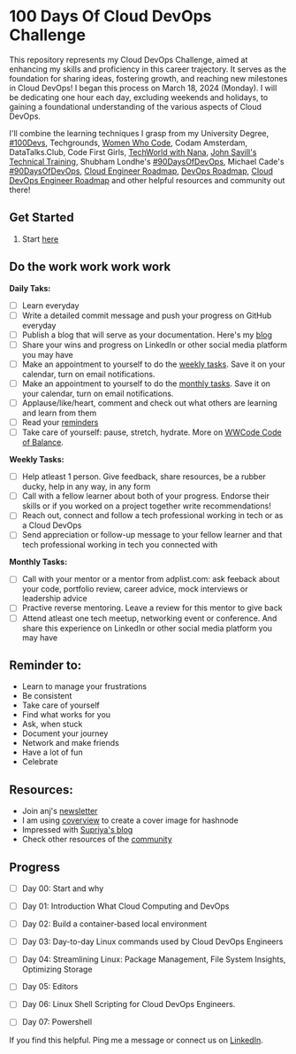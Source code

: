 # 100 Days Of Cloud DevOps Challenge

This repository represents my Cloud DevOps Challenge, aimed at enhancing my skills and proficiency in this career trajectory. It serves as the foundation for sharing ideas, fostering growth, and reaching new milestones in Cloud DevOps! I began this process on March 18, 2024 (Monday). I will be dedicating one hour each day, excluding weekends and holidays, to gaining a foundational understanding of the various aspects of Cloud DevOps.


I'll combine the learning techniques I grasp from my University Degree, [#100Devs](https://100devs.org/), Techgrounds, [Women Who Code](https://www.womenwhocode.com), Codam Amsterdam, DataTalks.Club, Code First Girls, [TechWorld with Nana](https://www.youtube.com/c/techworldwithnana), [John Savill's Technical Training](https://www.youtube.com/@NTFAQGuy), Shubham Londhe's [#90DaysOfDevOps](https://github.com/LondheShubham153/90DaysOfDevOps), Michael Cade's [#90DaysOfDevOps](https://github.com/MichaelCade/90DaysOfDevOps/tree/main/2022/Days), [Cloud Engineer Roadmap](https://www.linkedin.com/pulse/cloud-engineer-roadmap-geeks-of-gurukul/), [DevOps Roadmap](https://roadmap.sh/devops), [Cloud DevOps Engineer Roadmap](https://github.com/agcdtmr/100DaysOfCloudDevOps/blob/main/Cloud%20DevOps%20Engineer%20Roadmap/README.md) and other helpful resources and community out there!

## Get Started

1. Start [here](https://github.com/agcdtmr/100DaysOfCloudDevOps/tree/main/cloud-devops/day00)

## Do the work work work work

**Daily Taks:**

- [ ] Learn everyday
- [ ] Write a detailed commit message and push your progress on GitHub everyday
- [ ] Publish a blog that will serve as your documentation. Here's my [blog](https://anj.hashnode.dev/)
- [ ] Share your wins and progress on LinkedIn or other social media platform you may have
- [ ] Make an appointment to yourself to do the [weekly tasks](https://github.com/agcdtmr/100DaysOfCloudDevOps/blob/main/README.md#do-the-work-work-work-work). Save it on your calendar, turn on email notifications.
- [ ] Make an appointment to yourself to do the [monthly tasks](https://github.com/agcdtmr/100DaysOfCloudDevOps/blob/main/README.md#do-the-work-work-work-work). Save it on your calendar, turn on email notifications.
- [ ] Applause/like/heart, comment and check out what others are learning and learn from them
- [ ] Read your [reminders](https://github.com/agcdtmr/100DaysOfCloudDevOps/blob/main/README.md#reminder-to)
- [ ] Take care of yourself: pause, stretch, hydrate. More on [WWCode Code of Balance](https://www.womenwhocode.com/blog/category/mental-health).

**Weekly Tasks:**

- [ ] Help atleast 1 person. Give feedback, share resources, be a rubber ducky, help in any way, in any form
- [ ] Call with a fellow learner about both of your progress. Endorse their skills or if you worked on a project together write recommendations!
- [ ] Reach out, connect and follow a tech professional working in tech or as a Cloud DevOps
- [ ] Send appreciation or follow-up message to your fellow learner and that tech professional working in tech you connected with

**Monthly Tasks:**

- [ ] Call with your mentor or a mentor from adplist.com: ask feeback about your code, portfolio review, career advice, mock interviews or leadership advice
- [ ] Practive reverse mentoring. Leave a review for this mentor to give back
- [ ] Attend atleast one tech meetup, networking event or conference. And share this experience on LinkedIn or other social media platform you may have

## Reminder to:

- Learn to manage your frustrations
- Be consistent
- Take care of yourself
- Find what works for you
- Ask, when stuck
- Document your journey
- Network and make friends
- Have a lot of fun
- Celebrate

## Resources:

- Join anj's [newsletter](https://anj.hashnode.dev/)
- I am using [coverview](https://coverview.vercel.app/editor) to create a cover image for hashnode
- Impressed with [Supriya's blog](https://hashnode.com/@Supriya27)
- Check other resources of the [community](https://www.google.com/search?q=%2390DaysofDevOps+challenge&oq=%2390DaysofDevOps+challenge&gs_lcrp=EgZjaHJvbWUyBggAEEUYOTIICAEQABgWGB7SAQc0NDRqMGo3qAIAsAIA&sourceid=chrome&ie=UTF-8#ip=1)

## Progress

- [ ] Day 00: Start and why
- [ ] Day 01: Introduction What Cloud Computing and DevOps
- [ ] Day 02: Build a container-based local environment
- [ ] Day 03: Day-to-day Linux commands used by Cloud DevOps Engineers
- [ ] Day 04: Streamlining Linux: Package Management, File System Insights, Optimizing Storage
- [ ] Day 05: Editors
- [ ] Day 06: Linux Shell Scripting for Cloud DevOps Engineers.
- [ ] Day 07: Powershell



If you find this helpful. Ping me a message or connect us on [LinkedIn](https://www.linkedin.com/in/anjcalleja/).
